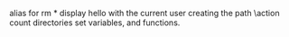 alias for rm *
display hello with the current user
creating the path \action
count directories
set
 variables, and functions.
